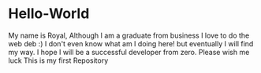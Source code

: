 # Hello-World
My name is Royal, Although I am a graduate from business I love to do the web deb :) I don't even know what am I doing here! but eventually I will find my way. I hope I will be a successful developer from zero.
Please wish me luck
This is my first Repository
